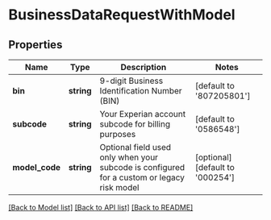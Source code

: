 # BusinessDataRequestWithModel

## Properties
Name | Type | Description | Notes
------------ | ------------- | ------------- | -------------
**bin** | **string** | 9-digit Business Identification Number (BIN) | [default to '807205801']
**subcode** | **string** | Your Experian account subcode for billing purposes | [default to '0586548']
**model_code** | **string** | Optional field used only when your subcode is configured for a custom or legacy risk model | [optional] [default to '000254']

[[Back to Model list]](../README.md#documentation-for-models) [[Back to API list]](../README.md#documentation-for-api-endpoints) [[Back to README]](../README.md)


